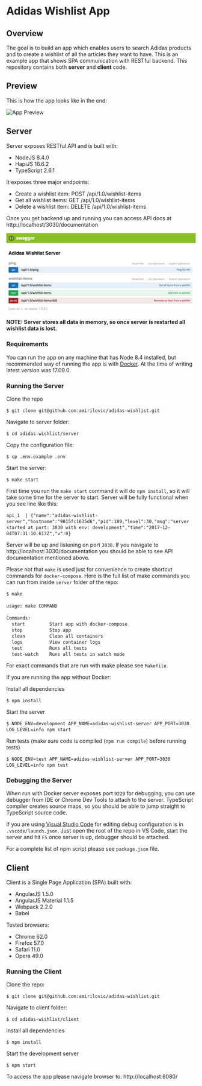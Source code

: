 # Adidas Wishlist App
## Overview
The goal is to build an app which enables users to search Adidas products and to create a wishlist of all the articles they want to have. This is an example app that shows SPA communication with RESTful backend. This repository contains both **server** and **client** code.

## Preview
This is how the app looks like in the end:

![App Preview](./docs-assets/app-demo.gif "App Preview")

## Server
Server exposes RESTful API and is built with:
- NodeJS 8.4.0
- HapiJS 16.6.2
- TypeScript 2.6.1

It exposes three major endpoints:
- Create a wishlist item: POST /api/1.0/wishlist-items
- Get all wishlist items: GET /api/1.0/wishlist-items
- Delete a wishlist item: DELETE /api/1.0/wishlist-items

Once you get backend up and running you can access API docs at http://localhost/3030/documentation

![Server API Docs](./docs-assets/server-api-docs.png "Server API Docs")

**NOTE: Server stores all data in memory, so once server is restarted all wishlist data is lost.**

### Requirements
You can run the app on any machine that has Node 8.4 installed, but recommended way of running the app is with [Docker](https://docs.docker.com/engine/installation/). At the time of writing latest version was 17.09.0.

### Running the Server
Clone the repo
```
$ git clone git@github.com:amirilovic/adidas-wishlist.git
```

Navigate to server folder:
```
$ cd adidas-wishlist/server
```
Copy the configuration file:

```
$ cp .env.example .env
```

Start the server:
```
$ make start
```

First time you run the `make start` command it will do `npm install`, so it will take some time for the server to start. Server will be fully functional when you see line like this:

```
api_1  | {"name":"adidas-wishlist-server","hostname":"9815fc1635d6","pid":189,"level":30,"msg":"server started at port: 3030 with env: development","time":"2017-12-04T07:31:10.613Z","v":0}
```

Server will be up and listening on port `3030`. If you navigate to http://localhost:3030/documentation you should be able to see API documentation mentioned above.

Please not that `make` is used just for convenience to create shortcut commands for `docker-compose`. Here is the full list of make commands you can run from inside `server` folder of the repo:

```
$ make

usage: make COMMAND

Commands:                                                                                                             
  start         Start app with docker-compose
  stop          Stop app
  clean         Clean all containers
  logs          View container logs
  test          Runs all tests
  test-watch    Runs all tests in watch mode
```

For exact commands that are run with make please see `Makefile`.

If you are running the app without Docker:

Install all dependencies
```
$ npm install
```

Start the server
```
$ NODE_ENV=development APP_NAME=adidas-wishlist-server APP_PORT=3030 LOG_LEVEL=info npm start
```

Run tests (make sure code is compiled (`npm run compile`) before running tests)
```
$ NODE_ENV=test APP_NAME=adidas-wishlist-server APP_PORT=3030 LOG_LEVEL=info npm test
```


### Debugging the Server
When run with Docker server exposes port `9229` for debugging, you can use debugger from IDE or Chrome Dev Tools to attach to the server. TypeScript compiler creates source maps, so you should be able to jump straight to TypeScript source code.

If you are using [Visual Studio Code](https://code.visualstudio.com/) for editing debug configuration is in `.vscode/launch.json`. Just open the root of the repo in VS Code, start the server and hit `F5` once server is up, debugger should be attached.

For a complete list of npm script please see `package.json` file.
## Client
Client is a Single Page Application (SPA) built with:
- AngularJS 1.5.0
- AngularJS Material 1.1.5
- Webpack 2.2.0
- Babel

Tested browsers:
- Chrome 62.0
- Firefox 57.0
- Safari 11.0
- Opera 49.0
### Running the Client
Clone the repo:
```
$ git clone git@github.com:amirilovic/adidas-wishlist.git
```

Navigate to client folder:
```
$ cd adidas-wishlist/client
```

Install all dependencies
```
$ npm install
```

Start the development server
```
$ npm start
```

To access the app please navigate browser to: http://localhost:8080/